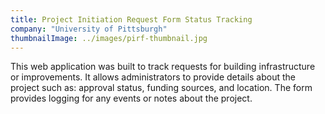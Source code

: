 ```yaml
---
title: Project Initiation Request Form Status Tracking
company: "University of Pittsburgh"
thumbnailImage: ../images/pirf-thumbnail.jpg
---
```


This web application was built to track requests for building infrastructure or improvements. It allows administrators to provide details about the project such as: approval status, funding sources, and location. The form provides logging for any events or notes about the project.
